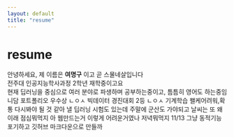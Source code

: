 ```yaml
---
layout: default
title: "resume"
---
```


# resume

안녕하세요, 제 이름은 **여명구** 이고 곧 스물네살입니다  
전주대 인공지능학사과정 2학년 재학중이고요  
현재 딥러닝을 중심으로 여러 분야로 파생하며 공부하는중이고, 틈틈히 영어도 하는중임니담
포트폴리오 우수상 ㄴㅇㅅ
빅데이터 경진대회 2등 ㄴㅇㅅ
기계학습 왤케어려워,확통 다시봐야 될 것 같아
낼 딥러닝 시험도 있는데
주말에 군산도 가야되고
날씨는 또 왜이래
점심뭐먹지
아 웹만드는거 이렇게 어려운거였나
저녁뭐먹지
11/13
그냥 동적기능 포기하고 깃허브 마크다운으로 만들까
